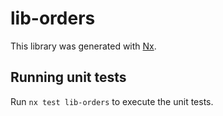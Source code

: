 # lib-orders

This library was generated with [Nx](https://nx.dev).

## Running unit tests

Run `nx test lib-orders` to execute the unit tests.
